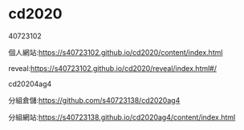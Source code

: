 # cd2020

40723102

個人網站:https://s40723102.github.io/cd2020/content/index.html

reveal:https://s40723102.github.io/cd2020/reveal/index.html#/

cd20204ag4

分組倉儲:https://github.com/s40723138/cd2020ag4

分組網站:https://s40723138.github.io/cd2020ag4/content/index.html
